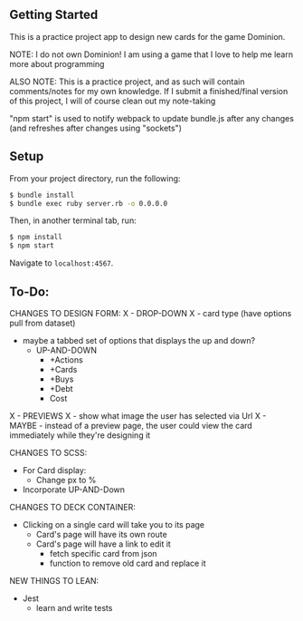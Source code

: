## Getting Started

This is a practice project app to design new cards for the game Dominion.

NOTE: I do not own Dominion!  I am using a game that I love to help me learn more about programming

ALSO NOTE: This is a practice project, and as such will contain comments/notes for my own knowledge. If I submit a finished/final version of this project, I will of course clean out my note-taking

"npm start" is used to notify webpack to update bundle.js after any changes (and refreshes after changes using "sockets")



## Setup

From your project directory, run the following:

```sh
$ bundle install
$ bundle exec ruby server.rb -o 0.0.0.0
```

Then, in another terminal tab, run:

```sh
$ npm install
$ npm start
```

Navigate to `localhost:4567`.

## To-Do:

CHANGES TO DESIGN FORM:
X  - DROP-DOWN
X    - card type (have options pull from dataset)

- maybe a tabbed set of options that displays the up and down?
  - UP-AND-DOWN
    - +Actions
    - +Cards
    - +Buys
    - +Debt
    - Cost

X  - PREVIEWS
X    - show what image the user has selected via Url
X    - MAYBE - instead of a preview page, the user could view the card immediately while they're designing it

CHANGES TO SCSS:
  - For Card display:
    - Change px to %
  - Incorporate UP-AND-Down

CHANGES TO DECK CONTAINER:
  - Clicking on a single card will take you to its page
      - Card's page will have its own route
      - Card's page will have a link to edit it
        - fetch specific card from json
        - function to remove old card and replace it

NEW THINGS TO LEAN:
 - Jest
    - learn and write tests
